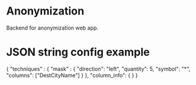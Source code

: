 # Anonymization
Backend for anonymization web app.




# JSON string config example
{
    "techniques" : {
        "mask" : {
            "direction": "left",
            "quantity": 5,
            "symbol": "*",
            "columns": ["DestCityName"]
        }
    },
    "column_info": {
    }
}
